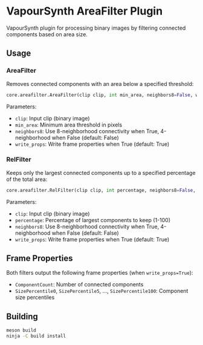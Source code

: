 # VapourSynth AreaFilter Plugin

VapourSynth plugin for processing binary images by filtering connected components based on area size.

## Usage

### AreaFilter

Removes connected components with an area below a specified threshold:

```python
core.areafilter.AreaFilter(clip clip, int min_area, neighbors8=False, write_props=True)
```

Parameters:
- `clip`: Input clip (binary image)
- `min_area`: Minimum area threshold in pixels
- `neighbors8`: Use 8-neighborhood connectivity when True, 4-neighborhood when False (default: False)
- `write_props`: Write frame properties when True (default: True)

### RelFilter

Keeps only the largest connected components up to a specified percentage of the total area:

```python
core.areafilter.RelFilter(clip clip, int percentage, neighbors8=False, write_props=True)
```

Parameters:
- `clip`: Input clip (binary image)
- `percentage`: Percentage of largest components to keep (1-100)
- `neighbors8`: Use 8-neighborhood connectivity when True, 4-neighborhood when False (default: False)
- `write_props`: Write frame properties when True (default: True)

## Frame Properties

Both filters output the following frame properties (when `write_props=True`):
- `ComponentCount`: Number of connected components
- `SizePercentile0`, `SizePercentile5`, ..., `SizePercentile100`: Component size percentiles

## Building

```bash
meson build
ninja -C build install
```
